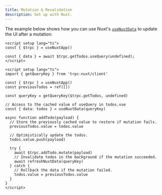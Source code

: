 ```yaml
---
title: Mutation & Revalidation
description: Set up with Nuxt.
---
```


The example below shows how you can use Nuxt's [`useNuxtData`](https://nuxt.com/docs/api/composables/use-nuxt-data#optimistic-updates) to update the UI after a mutation:

```vue
<script setup lang="ts">
const { $trpc } = useNuxtApp()

const { data } = await $trpc.getTodos.useQuery(undefined);
</script>
```

```vue
<script setup lang="ts">
import { getQueryKey } from 'trpc-nuxt/client'

const { $trpc } = useNuxtApp()
const previousTodos = ref([])

const queryKey = getQueryKey($trpc.getTodos, undefined)

// Access to the cached value of useQuery in todos.vue
const { data: todos } = useNuxtData(queryKey)

async function addTodo(payload) {
  // Store the previously cached value to restore if mutation fails.
  previousTodos.value = todos.value
  
  // Optimistically update the todos.
  todos.value.push(payload)

  try {
    await $trpc.addTodo.mutate(payload)
    // Invalidate todos in the background if the mutation succeeded.
    await refreshNuxtData(queryKey)
  } catch {
    // Rollback the data if the mutation failed.
    todos.value = previousTodos.value 
  }
}
</script>
```
